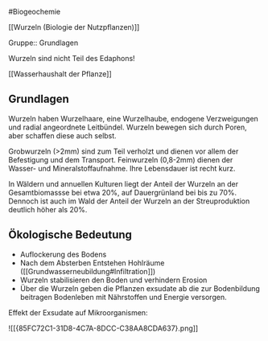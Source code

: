 #Biogeochemie 

[[Wurzeln (Biologie der Nutzpflanzen)]]

Gruppe:: Grundlagen

Wurzeln sind nicht Teil des Edaphons!

[[Wasserhaushalt der Pflanze]]

## Grundlagen

Wurzeln haben Wurzelhaare, eine Wurzelhaube, endogene Verzweigungen und radial angeordnete Leitbündel.
Wurzeln bewegen sich durch Poren, aber schaffen diese auch selbst.

Grobwurzeln (>2mm) sind zum Teil verholzt und dienen vor allem der Befestigung und dem Transport. 
Feinwurzeln (0,8-2mm) dienen der Wasser- und Mineralstoffaufnahme. Ihre Lebensdauer ist recht kurz.

In Wäldern und annuellen Kulturen liegt der Anteil der Wurzeln an der Gesamtbiomassse bei etwa 20%, auf Dauergrünland bei bis zu 70%. Dennoch ist auch im Wald der Anteil der Wurzeln an der Streuproduktion deutlich höher als 20%.

## Ökologische Bedeutung

- Auflockerung des Bodens
- Nach dem Absterben Entstehen Hohlräume ([[Grundwasserneubildung#Infiltration]])
- Wurzeln stabilisieren den Boden und verhindern Erosion
- Über die Wurzeln geben die Pflanzen exsudate ab die zur Bodenbildung beitragen Bodenleben mit Nährstoffen und Energie versorgen.

Effekt der Exsudate auf Mikroorganismen: 

![[{85FC72C1-31D8-4C7A-8DCC-C38AA8CDA637}.png]]